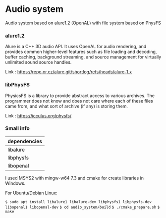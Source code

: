 # Audio system
Audio system based on alure1.2 (OpenAL) with file system based on PhysFS

### alure1.2 
Alure is a C++ 3D audio API. It uses OpenAL for audio rendering, and provides common higher-level features such as file loading and decoding, buffer caching, background streaming, and source management for virtually unlimited sound source handles.

Link : <https://repo.or.cz/alure.git/shortlog/refs/heads/alure-1.x>

### libPhysFS 
PhysicsFS is a library to provide abstract access to various archives. The programmer does not know and does not care where each of these files came from, and what sort of archive (if any) is storing them.

Link : <https://icculus.org/physfs/>

### Small info
dependencies  |
------------- |
libalure |
libphysfs |
libopenal |

I used MSYS2 with mingw-w64 7.3 and cmake for create libraries in Windows.

For Ubuntu/Debian Linux:

`$ sudo apt install libalure1 libalure-dev libphysfs1 libphysfs-dev libopenal1 libopenal-dev`
`$ cd audio_system/build`
`$ ./cmake_prepare.sh`
`$ make`

